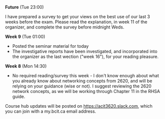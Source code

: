 **Future** (Tue 23:00)

I have prepared a survey to get your views on the best use
of our last 3 weeks before the exam.
Please read the explanation, in week 11 of the organizer,
and complete the survey before midnight Weds.

**Week 9** (Tue 01:00)
- Posted the seminar material for today
- The investigative reports have been investigated, and incorporated
into the organizer as the last wection ("week 16"), for your
reading pleasure.

**Week 8** (Mon 14:30)
- No required reading/survey this week - I don't know enough about what you
already know about networking concepts from 2620, and will be relying on
your guidance (wise or not). I suggest reviewing the 2620 network concepts,
as we will be working through Chapter 11 in the RHSA guide.

Course hub updates will be posted on https://acit3620.slack.com, which you
can join with a my.bcit.ca email address.
